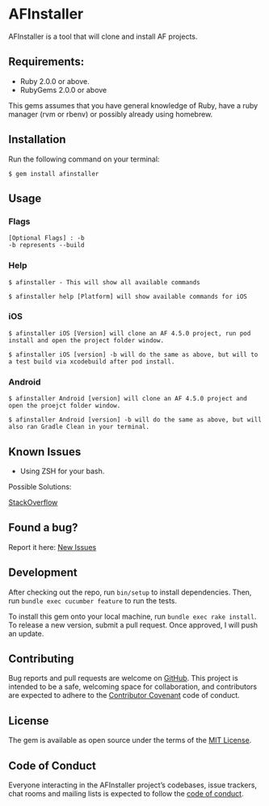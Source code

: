 # AFInstaller

AFInstaller is a tool that will clone and install AF projects. 

## Requirements: 
- Ruby 2.0.0 or above.
- RubyGems 2.0.0 or above

This gems assumes that you have general knowledge of Ruby, have a ruby manager (rvm or rbenv) or possibly already using homebrew.

## Installation
Run the following command on your terminal:

    $ gem install afinstaller

## Usage

### Flags
	[Optional Flags] : -b 
	-b represents --build

### Help
    $ afinstaller - This will show all available commands

    $ afinstaller help [Platform] will show available commands for iOS

### iOS
    $ afinstaller iOS [Version] will clone an AF 4.5.0 project, run pod install and open the project folder window.

    $ afinstaller iOS [version] -b will do the same as above, but will to a test build via xcodebuild after pod install.

### Android
    $ afinstaller Android [version] will clone an AF 4.5.0 project and open the proejct folder window.
    
    $ afinstaller Android [version] -b will do the same as above, but will also ran Gradle Clean in your terminal.
    
    
## Known Issues
- Using ZSH for your bash. 

Possible Solutions: 

[StackOverflow](https://stackoverflow.com/questions/14607193/installing-gem-or-updating-rubygems-fails-with-permissions-error)

## Found a bug?
Report it here: [New Issues](https://github.com/gmorales-phunware/afinstaller/issues/new)

## Development

After checking out the repo, run `bin/setup` to install dependencies. Then, run `bundle exec cucumber feature` to run the tests. 

To install this gem onto your local machine, run `bundle exec rake install`. 
To release a new version, submit a pull request. Once approved, I will push an update.

## Contributing

Bug reports and pull requests are welcome on [GitHub](https://github.com/gmorales-phunware/afinstaller). This project is intended to be a safe, welcoming space for collaboration, and contributors are expected to adhere to the [Contributor Covenant](http://contributor-covenant.org) code of conduct.

## License

The gem is available as open source under the terms of the [MIT License](http://opensource.org/licenses/MIT).

## Code of Conduct

Everyone interacting in the AFInstaller project’s codebases, issue trackers, chat rooms and mailing lists is expected to follow the [code of conduct](https://github.com/gmorales-phunware/afinstaller/blob/master/CODE_OF_CONDUCT.md).
